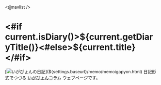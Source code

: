 <@navlist /> 

<#if current.isDiary()>${current.getDiaryTitle()}<#else>${current.title}</#if>
=====================================================================================================
[![いがぴょんの日記](${settings.baseurl}/images/iga202308_64.jpg "いがぴょん")](${settings.baseurl}/memo/memoigapyon.html) 日記形式でつづる [いがぴょん](${settings.baseurl}/memo/memoigapyon.html)コラム ウェブページです。
